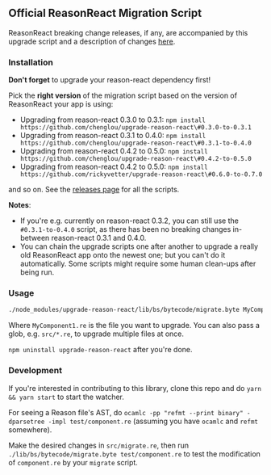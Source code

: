 ## Official ReasonReact Migration Script

ReasonReact breaking change releases, if any, are accompanied by this upgrade script and a description of changes [here](https://github.com/reasonml/reason-react/blob/master/HISTORY.md).

### Installation

**Don't forget** to upgrade your reason-react dependency first!

Pick the **right version** of the migration script based on the version of ReasonReact your app is using:

- Upgrading from reason-react 0.3.0 to 0.3.1: `npm install https://github.com/chenglou/upgrade-reason-react\#0.3.0-to-0.3.1`
- Upgrading from reason-react 0.3.1 to 0.4.0: `npm install https://github.com/chenglou/upgrade-reason-react\#0.3.1-to-0.4.0`
- Upgrading from reason-react 0.4.2 to 0.5.0: `npm install https://github.com/chenglou/upgrade-reason-react\#0.4.2-to-0.5.0`
- Upgrading from reason-react 0.4.2 to 0.5.0: `npm install https://github.com/rickyvetter/upgrade-reason-react\#0.6.0-to-0.7.0`

and so on. See the [releases page](https://github.com/rickyvetter/upgrade-reason-react/releases) for all the scripts.

**Notes**:

- If you're e.g. currently on reason-react 0.3.2, you can still use the `#0.3.1-to-0.4.0` script, as there has been no breaking changes in-between reason-react 0.3.1 and 0.4.0.
- You can chain the upgrade scripts one after another to upgrade a really old ReasonReact app onto the newest one; but you can't do it automatically. Some scripts might require some human clean-ups after being run.

### Usage

```sh
./node_modules/upgrade-reason-react/lib/bs/bytecode/migrate.byte MyComponent1.re
```

Where `MyComponent1.re` is the file you want to upgrade. You can also pass a glob, e.g. `src/*.re`, to upgrade multiple files at once.

`npm uninstall upgrade-reason-react` after you're done.

### Development

If you're interested in contributing to this library, clone this repo and do `yarn && yarn start` to start the watcher.

For seeing a Reason file's AST, do `ocamlc -pp "refmt --print binary" -dparsetree -impl test/component.re` (assuming you have `ocamlc` and `refmt` somewhere).

Make the desired changes in `src/migrate.re`, then run `./lib/bs/bytecode/migrate.byte test/component.re` to test the modification of `component.re` by your `migrate` script.
